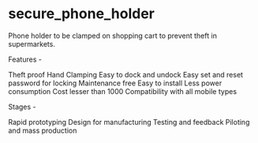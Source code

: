 # secure_phone_holder
Phone holder to be clamped on shopping cart to prevent theft in supermarkets.

Features - 

  Theft proof
  Hand Clamping
  Easy to dock and undock
  Easy set and reset password for locking
  Maintenance free
  Easy to install
  Less power consumption
  Cost lesser than 1000
  Compatibility with all mobile types

Stages - 

  Rapid prototyping
  Design for manufacturing
  Testing and feedback
  Piloting and mass production

